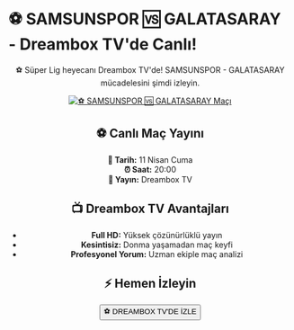 <h1>⚽️ SAMSUNSPOR 🆚 GALATASARAY - Dreambox TV'de Canlı!</h1>

<center>
  <div class="content">
    <section id="samsun-galatasaray">
      <p>⚽️ Süper Lig heyecanı Dreambox TV'de! SAMSUNSPOR - GALATASARAY mücadelesini şimdi izleyin.</p>
      <a href="https://canlimacinizle.blogspot.com/" title="⚽️ SAMSUNSPOR 🆚 GALATASARAY Canlı İzle" target="_blank">
        <img src="https://i.ibb.co/5K7Ks6w/zzzz3.gif" alt="⚽️ SAMSUNSPOR 🆚 GALATASARAY Maçı">
      </a>
      <p>
        <h2>⚽️ Canlı Maç Yayını</h2>
        <strong>📅 Tarih:</strong> 11 Nisan Cuma<br>
        <strong>⏰ Saat:</strong> 20:00<br>
        <strong>📡 Yayın:</strong> Dreambox TV
      </p>
    </section>
    <section id="neden-dreambox">
      <h2>📺 Dreambox TV Avantajları</h2>
      <ul>
        <li><strong>Full HD:</strong> Yüksek çözünürlüklü yayın</li>
        <li><strong>Kesintisiz:</strong> Donma yaşamadan maç keyfi</li>
        <li><strong>Profesyonel Yorum:</strong> Uzman ekiple maç analizi</li>
      </ul>
    </section>
    <section id="canli-mac-linki">
      <h2>⚡ Hemen İzleyin</h2>
      <a href="https://canlimacinizle.blogspot.com/" target="_blank">
        <button>⚽️ DREAMBOX TV'DE İZLE</button>
      </a>
    </section>
  </div>
</center>
